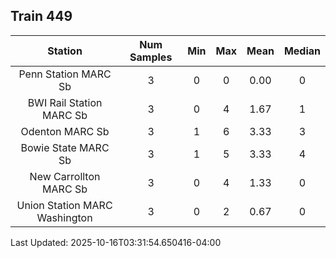 ## Train 449

| Station | Num Samples | Min | Max | Mean | Median |
| :-----: | :---------: | :-: | :-: | :--: | :----: |
| Penn Station MARC Sb | 3 | 0 | 0 | 0.00 | 0 |
| BWI Rail Station MARC Sb | 3 | 0 | 4 | 1.67 | 1 |
| Odenton MARC Sb | 3 | 1 | 6 | 3.33 | 3 |
| Bowie State MARC Sb | 3 | 1 | 5 | 3.33 | 4 |
| New Carrollton MARC Sb | 3 | 0 | 4 | 1.33 | 0 |
| Union Station MARC Washington | 3 | 0 | 2 | 0.67 | 0 |


Last Updated: 2025-10-16T03:31:54.650416-04:00